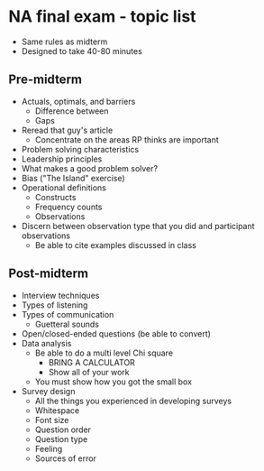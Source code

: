 # NA final exam - topic list

* Same rules as midterm
* Designed to take 40-80 minutes

## Pre-midterm

* Actuals, optimals, and barriers
	* Difference between
	* Gaps
* Reread that guy's article
	* Concentrate on the areas RP thinks are important
* Problem solving characteristics
* Leadership principles
* What makes a good problem solver?
* Bias ("The Island" exercise)
* Operational definitions
	* Constructs
	* Frequency counts
	* Observations
* Discern between observation type that you did and participant observations
	* Be able to cite examples discussed in class

## Post-midterm

* Interview techniques
* Types of listening
* Types of communication
	* Guetteral sounds
* Open/closed-ended questions (be able to convert)
* Data analysis
	* Be able to do a multi level Chi square
		* BRING A CALCULATOR
		* Show all of your work
	* You must show how you got the small box
* Survey design
	* All the things you experienced in developing surveys
	* Whitespace
	* Font size
	* Question order
	* Question type
	* Feeling
	* Sources of error

